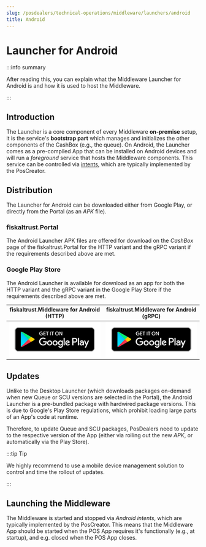 ```yaml
---
slug: /posdealers/technical-operations/middleware/launchers/android
title: Android
---
```


# Launcher for Android

:::info summary

After reading this, you can explain what the Middleware Launcher for Android is and how it is used to host the Middleware.

:::

## Introduction
The Launcher is a core component of every Middleware **on-premise** setup, it is the service's **bootstrap part** which manages and initializes the other components of the CashBox (e.g., the queue). On Android, the Launcher comes as a pre-compiled App that can be installed on Android devices and will run a _foreground_ service that hosts the Middleware components. This service can be controlled via [intents](https://developer.android.com/reference/android/content/Intent), which are typically implemented by the PosCreator.

## Distribution
The Launcher for Android can be downloaded either from Google Play, or directly from the Portal (as an _APK_ file). 

### fiskaltrust.Portal
The Android Launcher APK files are offered for download on the _CashBox_ page of the fiskaltrust.Portal for the HTTP variant and the gRPC variant if the requirements described above are met.

### Google Play Store
The Android Launcher is available for download as an app for both the HTTP variant and the gRPC variant in the Google Play Store if the requirements described above are met.

| fiskaltrust.Middleware for Android (HTTP)   | fiskaltrust.Middleware for Android (gRPC) |
| ------------------------------------------- | ----------------------------------------- |
| [![http](../images/google-play-badge.png)](https://play.google.com/store/apps/details?id=eu.fiskaltrust.androidlauncher.http) | [![grpc](../images/google-play-badge.png)](https://play.google.com/store/apps/details?id=eu.fiskaltrust.androidlauncher.grpc)       |


## Updates
Unlike to the Desktop Launcher (which downloads packages on-demand when new Queue or SCU versions are selected in the Portal), the Android Launcher is a pre-bundled package with hardwired package versions. This is due to Google's Play Store regulations, which prohibit loading large parts of an App's code at runtime. 

Therefore, to update Queue and SCU packages, PosDealers need to update to the respective version of the App (either via rolling out the new _APK_, or automatically via the Play Store).

:::tip Tip

We highly recommend to use a mobile device management solution to control and time the rollout of updates.

:::


## Launching the Middleware
The Middleware is started and stopped via _Android intents_, which are typically implemented by the PosCreator. This means that the Middleware App should be started when the POS App requires it's functionally (e.g., at startup), and e.g. closed when the POS App closes.
